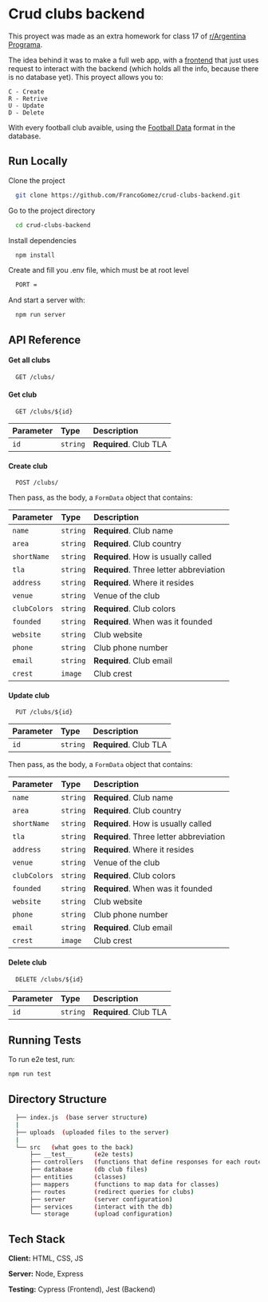 # Crud clubs backend

This proyect was made as an extra homework for class 17 of [r/Argentina Programa](https://argentinaprograma.com/).

The idea behind it was to make a full web app, with a [frontend](https://github.com/FrancoGomez/crud-clubs-frontend) that just uses request to interact with the backend (which holds all the info, because there is no database yet). This proyect allows you to:

    C - Create
    R - Retrive
    U - Update
    D - Delete

With every football club avaible, using the [Football Data](https://www.football-data.org/) format in the database.

## Run Locally

Clone the project

```bash
  git clone https://github.com/FrancoGomez/crud-clubs-backend.git
```

Go to the project directory

```bash
  cd crud-clubs-backend
```

Install dependencies

```bash
  npm install
```

Create and fill you .env file, which must be at root level

```bash
  PORT =
```

And start a server with:

```bash
  npm run server
```

## API Reference

#### Get all clubs

```http
  GET /clubs/
```

#### Get club

```http
  GET /clubs/${id}
```

| Parameter | Type     | Description            |
| :-------- | :------- | :--------------------- |
| `id`      | `string` | **Required**. Club TLA |

#### Create club

```http
  POST /clubs/
```

Then pass, as the body, a `FormData` object that contains:

| Parameter    | Type     | Description                             |
| :----------- | :------- | :-------------------------------------- |
| `name`       | `string` | **Required**. Club name                 |
| `area`       | `string` | **Required**. Club country              |
| `shortName`  | `string` | **Required**. How is usually called     |
| `tla`        | `string` | **Required**. Three letter abbreviation |
| `address`    | `string` | **Required**. Where it resides          |
| `venue`      | `string` | Venue of the club                       |
| `clubColors` | `string` | **Required**. Club colors               |
| `founded`    | `string` | **Required**. When was it founded       |
| `website`    | `string` | Club website                            |
| `phone`      | `string` | Club phone number                       |
| `email`      | `string` | **Required**. Club email                |
| `crest`      | `image`  | Club crest                              |

#### Update club

```http
  PUT /clubs/${id}
```

| Parameter | Type     | Description            |
| :-------- | :------- | :--------------------- |
| `id`      | `string` | **Required**. Club TLA |

Then pass, as the body, a `FormData` object that contains:

| Parameter    | Type     | Description                             |
| :----------- | :------- | :-------------------------------------- |
| `name`       | `string` | **Required**. Club name                 |
| `area`       | `string` | **Required**. Club country              |
| `shortName`  | `string` | **Required**. How is usually called     |
| `tla`        | `string` | **Required**. Three letter abbreviation |
| `address`    | `string` | **Required**. Where it resides          |
| `venue`      | `string` | Venue of the club                       |
| `clubColors` | `string` | **Required**. Club colors               |
| `founded`    | `string` | **Required**. When was it founded       |
| `website`    | `string` | Club website                            |
| `phone`      | `string` | Club phone number                       |
| `email`      | `string` | **Required**. Club email                |
| `crest`      | `image`  | Club crest                              |

#### Delete club

```http
  DELETE /clubs/${id}
```

| Parameter | Type     | Description            |
| :-------- | :------- | :--------------------- |
| `id`      | `string` | **Required**. Club TLA |

## Running Tests

To run e2e test, run:

```bash
npm run test
```

## Directory Structure

```bash
  ├── index.js  (base server structure)
  |
  ├── uploads  (uploaded files to the server)
  |
  └── src   (what goes to the back)
      ├── __test__      (e2e tests)
      ├── controllers   (functions that define responses for each route)
      ├── database      (db club files)
      ├── entities      (classes)
      ├── mappers       (functions to map data for classes)
      ├── routes        (redirect queries for clubs)
      ├── server        (server configuration)
      ├── services      (interact with the db)
      └── storage       (upload configuration)
```

## Tech Stack

**Client:** HTML, CSS, JS

**Server:** Node, Express

**Testing:** Cypress (Frontend), Jest (Backend)
